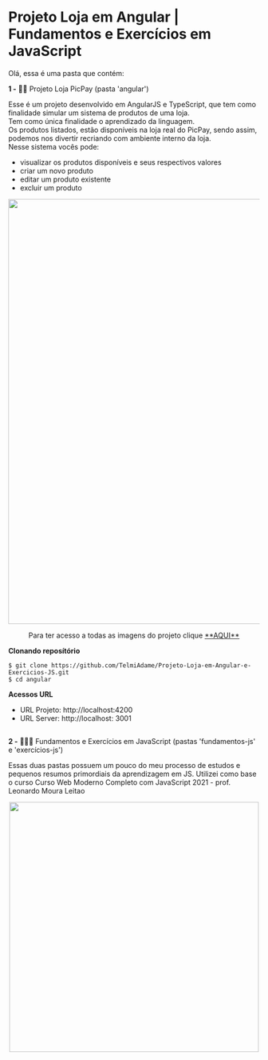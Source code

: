 # Projeto Loja em Angular | Fundamentos e Exercícios em JavaScript

Olá, essa é uma pasta que contém:

**1 -** 👕💚 Projeto Loja PicPay (pasta 'angular')

Esse é um projeto desenvolvido em AngularJS e TypeScript, que tem como finalidade simular um sistema de produtos de uma loja.\
Tem como única finalidade o aprendizado da linguagem.\
Os produtos listados, estão disponíveis na loja real do PicPay, sendo assim, podemos nos divertir recriando com ambiente interno da loja.\
Nesse sistema vocês pode:

- visualizar os produtos disponíveis e seus respectivos valores
- criar um novo produto
- editar um produto existente
- excluir um produto

<div align = "center">
<img src = "https://user-images.githubusercontent.com/44340715/137797507-25ad1826-0324-4fc0-86a0-5b91c0d7e7bb.PNG" width = "850em">
<p>Para ter acesso a todas as imagens do projeto clique <a href = "https://drive.google.com/drive/folders/1aRTDGkxL4O53XDh9doK90_D4lEn0W07c?usp=sharing" >**AQUI**<a><p>
</div>

**Clonando reposítório**
```
$ git clone https://github.com/TelmiAdame/Projeto-Loja-em-Angular-e-Exercicios-JS.git
$ cd angular
```

**Acessos URL**
- URL Projeto: http://localhost:4200
- URL Server: http://localhost: 3001
  
 ##

**2 -** 👩🏽💬 Fundamentos e Exercícios em JavaScript (pastas 'fundamentos-js' e 'exercícios-js')

Essas duas pastas possuem um pouco do meu processo de estudos e pequenos resumos primordiais da aprendizagem em JS. 
Utilizei como base o curso Curso Web Moderno Completo com JavaScript 2021 - prof. Leonardo Moura Leitao

<div align = "center">
<img src = "https://user-images.githubusercontent.com/44340715/137814153-c76555d8-ac52-41ce-8525-6981753fca9c.PNG" width = "500em">
</div>
